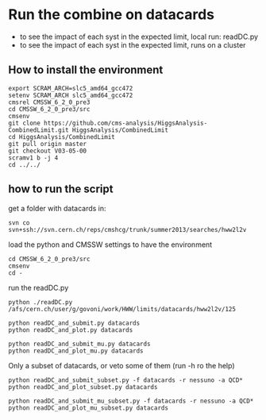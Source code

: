 Run the combine on datacards
==============

- to see the impact of each syst in the expected limit, local run: readDC.py
- to see the impact of each syst in the expected limit, runs on a cluster


How to install the environment
--------------

    export SCRAM_ARCH=slc5_amd64_gcc472
    setenv SCRAM_ARCH slc5_amd64_gcc472
    cmsrel CMSSW_6_2_0_pre3
    cd CMSSW_6_2_0_pre3/src
    cmsenv
    git clone https://github.com/cms-analysis/HiggsAnalysis-CombinedLimit.git HiggsAnalysis/CombinedLimit
    cd HiggsAnalysis/CombinedLimit
    git pull origin master
    git checkout V03-05-00
    scramv1 b -j 4
    cd ../../

how to run the script
--------------

get a folder with datacards in:

    svn co svn+ssh://svn.cern.ch/reps/cmshcg/trunk/summer2013/searches/hww2l2v

load the python and CMSSW settings to have the environment

    cd CMSSW_6_2_0_pre3/src
    cmsenv
    cd -

run the readDC.py

    python ./readDC.py /afs/cern.ch/user/g/govoni/work/HWW/limits/datacards/hww2l2v/125

    python readDC_and_submit.py datacards
    python readDC_and_plot.py datacards

    python readDC_and_submit_mu.py datacards
    python readDC_and_plot_mu.py datacards


Only a subset of datacards, or veto some of them (run -h ro the help)

    python readDC_and_submit_subset.py -f datacards -r nessuno -a QCD*
    python readDC_and_plot_subset.py datacards

    python readDC_and_submit_mu_subset.py -f datacards -r nessuno -a QCD*
    python readDC_and_plot_mu_subset.py datacards



